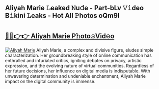 ## Aliyah Marie 𝙻eaked 𝙽u𝚍e - Part-bLv 𝚅𝚒deo B𝚒kini 𝙻eaks - Hot All 𝙿hotos oQm9I

# <h2><a href="http://ld2sg47.urlbe.top/?page=Aliyah+Marie">🔗🔗👉👉 Aliyah Marie P𝚑oto𝚜Vid𝚎o</a></h2>

[![Aliyah Marie](https://i.imgur.com/eBuTRDB.gif)](http://ld2sg47.urlbe.top/?page=Aliyah+Marie)
Aliyah Marie, a complex and divisive figure, eludes simple characterization. Her groundbreaking style of online communication has enthralled and infuriated critics, igniting debates on privacy, artistic expression, and the evolving nature of virtual communities. Regardless of her future decisions, her influence on digital media is indisputable. With unwavering determination and undeniable enchantment, Aliyah Marie impact on the digital community is immense.
